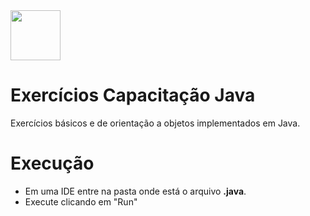 <img src="https://user-images.githubusercontent.com/38113015/111563124-1b5e7d00-8776-11eb-85b3-c1cbacbaeb78.jpg" width="80">

# Exercícios Capacitação Java
Exercícios básicos e de orientação a objetos implementados em Java. 

# Execução

<ul>
  <li>Em uma IDE entre na pasta onde está o arquivo <b>.java</b>.</li>
  <li>Execute clicando em "Run" <b></b></li>
</ul>

